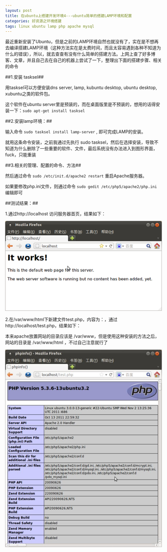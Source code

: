 ```yaml
---
layout: post
title: 在ubuntu上搭建开发环境4---ubuntu简单的搭建LAMP环境和配置
categories: 好资源之环境搭建
tags: linux ubuntu lamp php apache mysql
---
```



最近重新安装了Ubuntu，但是之前的LAMP环境自然也就没有了，实在是不想再去编译搭建LAMP环境（这种方法实在是太费时间，而且太容易遇到各种不知道为什么的错误），所以，就去查查有没有什么简单的搭建方法。上网上查了好多博客、文章，并且自己去在自己的机器上尝试了一下，整理出下面的搭建步骤、相关的命令

##1.安装 tasksel##

用tasksel可以方便安装dns server, lamp, kubuntu desktop, ubuntu desktop, xubuntu之类的软件包。

这个软件在ubuntu server里是预装的，而在桌面版里是不预装的，想用的话得安装一下：`sudo apt-get install tasksel`

##2.安装lamp环境：##

输入命令 `sudo tasksel install lamp-server` , 即可完成LAMP的安装。

就用这条命令安装，之前我通过先执行 sudo tasksel，然后在选择安装，导致不知道为什么删除了一些重要的软件、文件，最后系统没有办法进入到图形界面，fuck，只能重装

 
##3.相关的管理、配置的命令、方法##

然后通过命令 `sudo /etc/init.d/apache2 restart` 重启Apache服务器。

如果要修改php.ini文件，则通过命令 `sudo gedit /etc/php5/apache2/php.ini` 编辑即可

 
##测试结果：##

1.通过http://localhost 访问服务器首页，结果如下：

![image](../image/2015-04-27/04/1.png)

2.在/var/www/html下新建文件test.php，内容为：<?php phpinfo(); ?>，通过http://localhost/test.php，结果如下：

本来apache放置网站的目录应该是 /var/www，但是使用这种安装的方法之后，网站的目录是 /var/www/html ，不过自己注意就行了

![image](../image/2015-04-27/04/2.jpg)